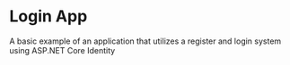 # Login App

A basic example of an application that utilizes a register and login system using ASP.NET Core Identity
